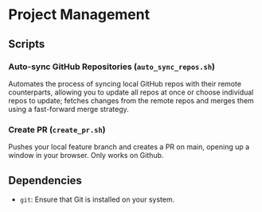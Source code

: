 # Project Management
## Scripts
### Auto-sync GitHub Repositories (`auto_sync_repos.sh`)

Automates the process of syncing local GitHub repos with their remote counterparts, allowing you to update all repos at once or choose individual repos to update; fetches changes from the remote repos and merges them using a fast-forward merge strategy.

### Create PR (`create_pr.sh`)

Pushes your local feature branch and creates a PR on main, opening up a window in your browser. Only works on Github.


## Dependencies

- `git`: Ensure that Git is installed on your system.


